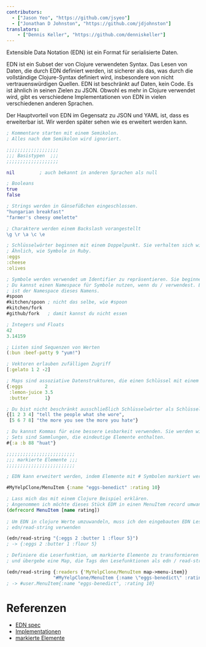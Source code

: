 ```yaml
---
contributors:
  - ["Jason Yeo", "https://github.com/jsyeo"]
  - ["Jonathan D Johnston", "https://github.com/jdjohnston"]
translators:
    - ["Dennis Keller", "https://github.com/denniskeller"]
---
```


Extensible Data Notation (EDN) ist ein Format für serialisierte Daten.

EDN ist ein Subset der von Clojure verwendeten Syntax. Das Lesen von Daten, die durch EDN definiert werden, ist
sicherer als das, was durch die vollständige Clojure-Syntax definiert wird, insbesondere von nicht
vertrauenswürdigen Quellen. EDN ist beschränkt auf Daten, kein Code. Es ist ähnlich in seinen Zielen zu JSON.
Obwohl es mehr in Clojure verwendet wird, gibt es verschiedene Implementationen von EDN in vielen
verschiedenen anderen Sprachen.

Der Hauptvorteil von EDN im Gegensatz zu JSON und YAML ist, dass es erweiterbar ist.
Wir werden später sehen wie es erweitert werden kann.

```clojure
; Kommentare starten mit einem Semikolon.
; Alles nach dem Semikolon wird ignoriert.

;;;;;;;;;;;;;;;;;;;
;;; Basistypen  ;;;
;;;;;;;;;;;;;;;;;;;

nil         ; auch bekannt in anderen Sprachen als null

; Booleans
true
false

; Strings werden in Gänsefüßchen eingeschlossen.
"hungarian breakfast"
"farmer's cheesy omelette"

; Charaktere werden einem Backslash vorangestellt
\g \r \a \c \e

; Schlüsselwörter beginnen mit einem Doppelpunkt. Sie verhalten sich wie Enums.
; Ähnlich, wie Symbole in Ruby.
:eggs
:cheese
:olives

; Symbole werden verwendet um Identifier zu repräsentieren. Sie beginnen mit einem #.
; Du kannst einen Namespace für Symbole nutzen, wenn du / verwendest. Egal was / vorangestellt wird
; ist der Namespace dieses Namens.
#spoon
#kitchen/spoon ; nicht das selbe, wie #spoon
#kitchen/fork
#github/fork   ; damit kannst du nicht essen

; Integers und Floats
42
3.14159

; Listen sind Sequenzen von Werten  
(:bun :beef-patty 9 "yum!")

; Vektoren erlauben zufälligen Zugriff
[:gelato 1 2 -2]

; Maps sind assoziative Datenstrukturen, die einen Schlüssel mit einem Wert verbinden.
{:eggs        2
 :lemon-juice 3.5
 :butter      1}                

; Du bist nicht beschränkt ausschließlich Schlüsselwörter als Schlüssel zu verwenden.
{[1 2 3 4] "tell the people what she wore",
 [5 6 7 8] "the more you see the more you hate"}

; Du kannst Kommas für eine bessere Lesbarkeit verwenden. Sie werden wie Leerraum behandelt.
; Sets sind Sammlungen, die eindeutige Elemente enthalten.
#{:a :b 88 "huat"}

;;;;;;;;;;;;;;;;;;;;;;;;;
;;; markierte Elemente ;;;
;;;;;;;;;;;;;;;;;;;;;;;;;

; EDN kann erweitert werden, indem Elemente mit # Symbolen markiert werden.

#MyYelpClone/MenuItem {:name "eggs-benedict" :rating 10}

; Lass mich das mit einem Clojure Beispiel erklären.
; Angenommen ich möchte dieses Stück EDM in einen MenuItem record umwandeln.
(defrecord MenuItem [name rating])
   
; Um EDN in clojure Werte umzuwandeln, muss ich den eingebauten EDN Leser 
; edn/read-string verwenden

(edn/read-string "{:eggs 2 :butter 1 :flour 5}")
; -> {:eggs 2 :butter 1 :flour 5}

; Definiere die Leserfunktion, um markierte Elemente zu transformieren
; und übergebe eine Map, die Tags den Lesefunktionen als edn / read-string zuweisen

(edn/read-string {:readers {'MyYelpClone/MenuItem map->menu-item}}
                 "#MyYelpClone/MenuItem {:name \"eggs-benedict\" :rating 10}")
; -> #user.MenuItem{:name "eggs-benedict", :rating 10}
```

# Referenzen

- [EDN spec](https://github.com/edn-format/edn)
- [Implementationen](https://github.com/edn-format/edn/wiki/Implementations)
- [markierte Elemente](http://www.compoundtheory.com/clojure-edn-walkthrough/)
